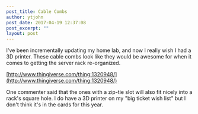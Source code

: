 ```yaml
---
post_title: Cable Combs
author: ytjohn
post_date: 2017-04-19 12:37:08
post_excerpt: ""
layout: post
---
```


I've been incrementally updating my home lab, and now I really wish I had a 3D printer. These cable combs look like they would be awesome for when it comes to getting the server rack re-organized.

[http://www.thingiverse.com/thing:1320948/](http://www.thingiverse.com/thing:1320948/)

One commenter said that the ones with a zip-tie slot will also fit nicely into a rack's square hole.  I do have a 3D printer on my "big ticket wish list" but I don't think it's in the cards for this year.
